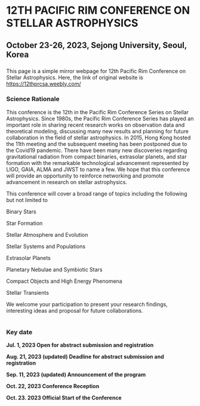 # 12TH PACIFIC RIM CONFERENCE ON STELLAR ASTROPHYSICS
## October 23-26, 2023, Sejong University, Seoul, Korea

###
This page is a simple mirror webpage for 12th Pacific Rim Conference on Stellar Astrophysics.
Here, the link of original website is https://12thprcsa.weebly.com/

### Science Rationale

This conference is the 12th in the Pacific Rim Conference Series on Stellar Astrophysics. Since 1980s, the Pacific Rim Conference Series has played an important role in sharing recent research works on observation data and theoretical modeling, discussing many new results and planning for future collaboration in the field of stellar astrophysics. In 2015, Hong Kong hosted the 11th meeting and the subsequent meeting has been postponed due to the Covid19 pandemic. There have been many new discoveries regarding gravitational radiation from compact binaries, extrasolar planets, and star formation with the remarkable technological advancement represented by LIGO, GAIA, ALMA and JWST to name a few. We hope that this conference will provide an opportunity to reinforce networking and promote advancement in research on stellar astrophysics.

This conference will cover a broad range of topics including the following but not limited to

Binary Stars

Star Formation

Stellar Atmosphere and Evolution

Stellar Systems and Populations

Extrasolar Planets

Planetary Nebulae and Symbiotic Stars

Compact Objects and High Energy Phenomena

Stellar Transients​

We welcome your participation to present your research findings, interesting ideas and proposal for future collaborations.

#
### Key date

**Jul. 1, 2023         Open for abstract submission and registration**

**Aug. 21, 2023 (updated)       Deadline for abstract submission and registration**

**Sep. 11, 2023 (updated)        Announcement of the program**

**Oct. 22, 2023        Conference Reception**

**Oct. 23. 2023        Official Start of the Conference**
